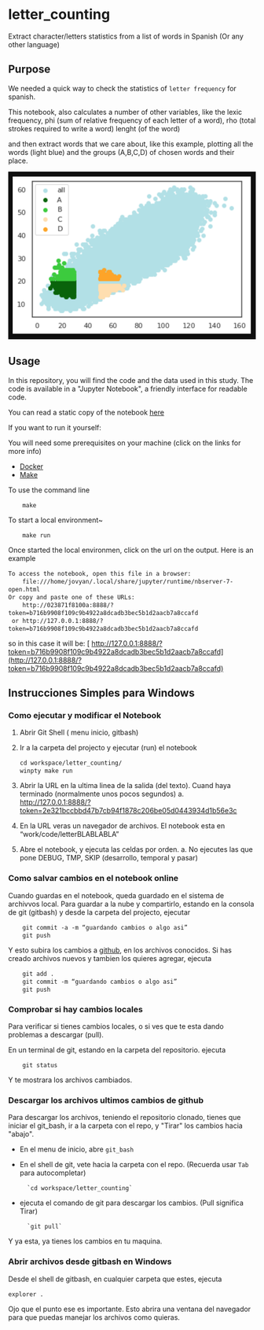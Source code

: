 # letter_counting

Extract character/letters statistics from a list of words in Spanish (Or any other language)

## Purpose

We needed a quick way to check the statistics of `letter frequency` for spanish.

This notebook, also calculates a number of other variables, like 
    the lexic frequency, 
    phi (sum of relative frequency of each letter of a word), 
    rho (total strokes required to write a word)
    lenght (of the word)

and then extract words that we care about, like this example, plotting all the words (light blue) and the groups (A,B,C,D) of chosen words and their place.

![word_space](./word_space.png)

## Usage

In this repository, you will find the code and the data used in this study.
The code is available in a "Jupyter Notebook", a friendly interface for readable code.

You can read a static copy of the notebook [here](https://github.com/juanantoniofm/letter_counting/blob/master/code/Letter%20Counting.ipynb)

If you want to run it yourself:

You will need some prerequisites on your machine (click on the links for more info)

- [Docker](https://docs.docker.com/docker-for-windows/)
- [Make](https://stackoverflow.com/questions/32127524/how-to-install-and-use-make-in-windows)

To use the command line

        make 

To start a local environment~

        make run

Once started the local environmen, click on the url on the output. Here is an example


    To access the notebook, open this file in a browser:
        file:///home/jovyan/.local/share/jupyter/runtime/nbserver-7-open.html
    Or copy and paste one of these URLs:
        http://023871f8100a:8888/?token=b716b9908f109c9b4922a8dcadb3bec5b1d2aacb7a8ccafd
     or http://127.0.0.1:8888/?token=b716b9908f109c9b4922a8dcadb3bec5b1d2aacb7a8ccafd

so in this case it will be: [ http://127.0.0.1:8888/?token=b716b9908f109c9b4922a8dcadb3bec5b1d2aacb7a8ccafd](http://127.0.0.1:8888/?token=b716b9908f109c9b4922a8dcadb3bec5b1d2aacb7a8ccafd)


## Instrucciones Simples para Windows

### Como ejecutar y modificar el Notebook


1.  Abrir Git Shell ( menu inicio, gitbash)
2.  Ir a la carpeta del projecto y ejecutar (run) el notebook

        cd workspace/letter_counting/
        winpty make run

3.  Abrir la URL en la ultima linea de la salida (del texto). Cuand haya terminado (normalmente unos pocos segundos)
    a.  http://127.0.0.1:8888/?token=2e321bccbbd47b7cb94f1878c206be05d0443934d1b56e3c

4.  En la URL veras un navegador de archivos. El notebook esta en “work/code/letterBLABLABLA”
5.  Abre el notebook, y ejecuta las celdas por orden.
    a.  No ejecutes las que pone DEBUG, TMP, SKIP (desarrollo, temporal y pasar)

### Como salvar cambios en el notebook online

Cuando guardas en el notebook, queda guardado en el sistema de archivvos local.
Para guardar a la nube y compartirlo, estando en la consola de git (gitbash) y desde la carpeta del projecto, ejecutar

        git commit -a -m “guardando cambios o algo asi”
        git push

Y esto subira los cambios a [github](github.com/juanantoniofm), en los archivos conocidos. 
Si has creado archivos nuevos y tambien los quieres agregar, ejecuta

        git add .
        git commit -m “guardando cambios o algo asi”
        git push

### Comprobar si hay cambios locales

Para verificar si tienes cambios locales, o si ves que te esta dando problemas a descargar (pull).

En un terminal de git, estando en la carpeta del repositorio. ejecuta

        git status
        
Y te mostrara los archivos cambiados.
### Descargar los archivos ultimos cambios de github

Para descargar los archivos, teniendo el repositorio clonado, tienes que iniciar el git_bash, ir a la carpeta con el repo, y "Tirar" los cambios hacia "abajo".

- En el menu de inicio, abre `git_bash` 

- En el shell de git, vete hacia la carpeta con el repo. (Recuerda usar `Tab` para autocompletar)

        `cd workspace/letter_counting` 
        
- ejecuta el comando de git para descargar los cambios. (Pull significa Tirar)

        `git pull` 

Y ya esta, ya tienes los cambios en tu maquina.

### Abrir archivos desde gitbash en Windows

Desde el shell de gitbash, en cualquier carpeta que estes, ejecuta

    explorer .

Ojo que el punto ese es importante. Esto abrira una ventana del navegador para que puedas manejar 
los archivos como quieras.






